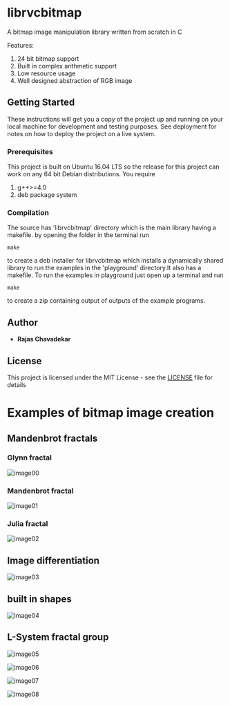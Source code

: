 # librvcbitmap

A bitmap image manipulation library written from scratch in C

Features:
1) 24 bit bitmap support
2) Built in complex arithmetic support
3) Low resource usage
4) Well designed abstraction of RGB image

## Getting Started

These instructions will get you a copy of the project up and running on your local machine for development and testing purposes. See deployment for notes on how to deploy the project on a live system.

### Prerequisites

This project is built on Ubuntu 16.04 LTS so
the release for this project can work on any 64 bit Debian distributions.
You require 
1) g++>=4.0
2) deb package system

### Compilation

The source has 'librvcbitmap' directory which is the main library having a makefile.
by opening the folder in the terminal run
```
make
```
to create a deb installer for librvcbitmap which installs a dynamically shared library 
to run the examples in the 'playground' directory.It also has a makefile. To run the
examples in playground just open up a terminal and run
```
make
```
to create a zip containing output of outputs of the example programs.


## Author

* **Rajas Chavadekar** 

## License

This project is licensed under the MIT License - see the [LICENSE](LICENSE) file for details

# Examples of bitmap image creation
## Mandenbrot fractals

### Glynn fractal
![image00](playground/gallery/Glynn.bmp)

### Mandenbrot fractal
![image01](playground/gallery/Mandelbrot.bmp)

### Julia fractal
![image02](playground/gallery/Julia.bmp)

## Image differentiation
![image03](playground/gallery/differentiated-rvcgeeks.bmp)

## built in shapes
![image04](playground/gallery/rvc_wow.bmp)

## L-System fractal group
![image05](playground/gallery/round_round.bmp)

![image06](playground/gallery/koch_curve.bmp)

![image07](playground/gallery/horn_curve.bmp)

![image08](playground/gallery/sierpinski.bmp)